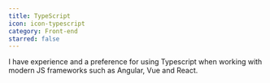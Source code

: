 ```yaml
---
title: TypeScript
icon: icon-typescript
category: Front-end
starred: false
---
```

I have experience and a preference for using Typescript when working with modern JS frameworks such as Angular, Vue and React.
